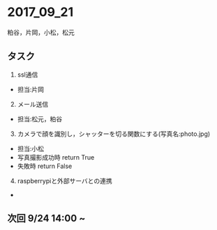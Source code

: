 # 2017_09_21

粕谷，片岡，小松，松元

## タスク
1. ssl通信
 - 担当:片岡
2. メール送信
 - 担当:松元，粕谷
3. カメラで顔を識別し，シャッターを切る関数にする(写真名:photo.jpg)
 - 担当:小松
 - 写真撮影成功時 return True
 - 失敗時 return False
4. raspberrypiと外部サーバとの連携
 - 

## 次回 9/24 14:00 ~
